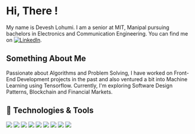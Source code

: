 

# Hi, There !

My name is Devesh Lohumi. I am a senior at MIT, Manipal pursuing bachelors in Electronics and Communication Engineering. You can find me on [![LinkedIn][3.2]][3].

## Something About Me

Passionate about Algorithms and Problem Solving, I have worked on Front-End Development projects in the past and also ventured a bit into Machine Learning using Tensorflow. Currently, I'm exploring Software Design Patterns, Blockchain and Financial Markets.

## 🔧 Technologies & Tools
![](https://img.shields.io/badge/Language-C%2B%2B-blue)
![](https://img.shields.io/badge/Language-Java-blue)
![](https://img.shields.io/badge/Language-JavaScript-blue)
![](https://img.shields.io/badge/Framework-React-red)
![](https://img.shields.io/badge/Framework-Express-red)
![](https://img.shields.io/badge/Framework-MaterialUI-red)
![](https://img.shields.io/badge/Database-MySQL-success)
![](https://img.shields.io/badge/Database-MongoDB-success)
![](https://img.shields.io/badge/Version%20Control-Git-blueviolet)


[1.1]: http://i.imgur.com/tXSoThF.png (twitter icon with padding)
[2.1]: http://i.imgur.com/0o48UoR.png (github icon with padding)


[1.2]: https://img.icons8.com/color/24/000000/twitter--v1.png
[2.2]: http://i.imgur.com/9I6NRUm.png (github icon without padding)
[3.2]: https://img.icons8.com/color/24/000000/linkedin.png



[2]: https://github.com/dev625
[3]: https://www.linkedin.com/in/deveshlohumi/


<!-- Resources -->
<!-- Icons: https://simpleicons.org/ -->
<!-- GitHub Stats: https://github.com/anuraghazra/github-readme-stats -->
<!-- Emojis: https://emojipedia.org/emoji/ -->
<!-- HTML Emojis: https://www.fileformat.info/index.htm -->
<!-- Shields: https://shields.io/ -->
<!-- Awesome GitHub Profile README: https://github.com/abhisheknaiidu/awesome-github-profile-readme -->

